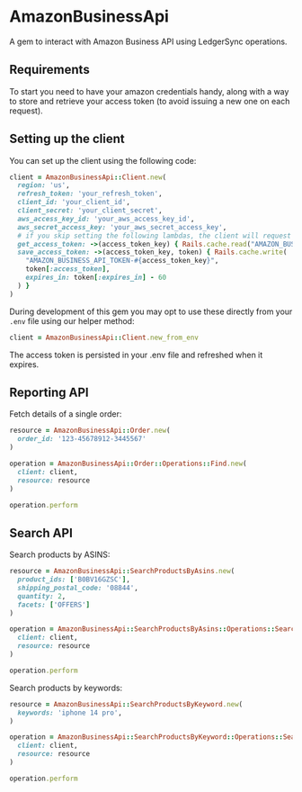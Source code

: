 # AmazonBusinessApi

A gem to interact with Amazon Business API using LedgerSync operations.

## Requirements

To start you need to have your amazon credentials handy, along with a way to store and retrieve your access token (to avoid issuing a new one on each request).

## Setting up the client

You can set up the client using the following code:
```ruby
client = AmazonBusinessApi::Client.new(
  region: 'us',
  refresh_token: 'your_refresh_token',
  client_id: 'your_client_id',
  client_secret: 'your_client_secret',
  aws_access_key_id: 'your_aws_access_key_id',
  aws_secret_access_key: 'your_aws_secret_access_key',
  # if you skip setting the following lambdas, the client will request a new token before each API call
  get_access_token: ->(access_token_key) { Rails.cache.read("AMAZON_BUSINESS_API_TOKEN-#{access_token_key}") },
  save_access_token: ->(access_token_key, token) { Rails.cache.write(
    "AMAZON_BUSINESS_API_TOKEN-#{access_token_key}",
    token[:access_token],
    expires_in: token[:expires_in] - 60
  ) }
)
```

During development of this gem you may opt to use these directly from your `.env` file using our helper method:
```ruby
client = AmazonBusinessApi::Client.new_from_env
```
The access token is persisted in your .env file and refreshed when it expires.

## Reporting API
Fetch details of a single order:
```ruby
resource = AmazonBusinessApi::Order.new(
  order_id: '123-45678912-3445567'
)

operation = AmazonBusinessApi::Order::Operations::Find.new(
  client: client,
  resource: resource
)

operation.perform
```

## Search API
Search products by ASINS:
```ruby
resource = AmazonBusinessApi::SearchProductsByAsins.new(
  product_ids: ['B0BV16GZSC'],
  shipping_postal_code: '08844',
  quantity: 2,
  facets: ['OFFERS']
)

operation = AmazonBusinessApi::SearchProductsByAsins::Operations::Search.new(
  client: client,
  resource: resource
)

operation.perform
```

Search products by keywords:
```ruby
resource = AmazonBusinessApi::SearchProductsByKeyword.new(
  keywords: 'iphone 14 pro',
)

operation = AmazonBusinessApi::SearchProductsByKeyword::Operations::Search.new(
  client: client,
  resource: resource
)

operation.perform
```
